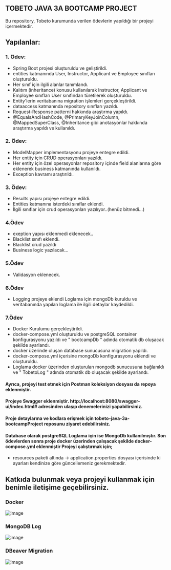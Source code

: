 ## TOBETO JAVA 3A BOOTCAMP PROJECT<br>
Bu repository, Tobeto kurumunda verilen ödevlerin yapıldığı bir projeyi içermektedir.<br>

## Yapılanlar:<br>

### 1. Ödev: <br>

- Spring Boot projesi oluşturuldu ve geliştirildi.
- entities katmanında User, Instructor, Applicant ve Employee sınıfları oluşturuldu.
- Her sınıf için ilgili alanlar tanımlandı.
- Kalıtım (inheritance) konusu kullanılarak Instructor, Applicant ve Employee sınıfları User sınıfından türetilerek oluşturuldu.
- Entity'lerin veritabanına migration işlemleri gerçekleştirildi.
- dataaccess katmanında repository sınıfları yazıldı.
- Request-Response patterni hakkında araştırma yapıldı.
- @EqualsAndHashCode, @PrimaryKeyJoinColumn, @MappedSuperClass, @Inheritance gibi anotasyonlar hakkında araştırma yapıldı ve kullanıldı.

### 2. Ödev:<br>
- ModelMapper implementasyonu projeye entegre edildi.
- Her entity için CRUD operasyonları yazıldı.
- Her entity için özel operasyonlar repository içinde field alanlarına göre eklenerek business katmanında kullanıldı.
- Exception kavramı araştırıldı.

### 3. Ödev:
- Results yapısı projeye entegre edildi.
- Entities katmanına isterdeki sınıflar eklendi.
- İlgili sınıflar için crud operasyonları yazılıyor..(henüz bitmedi...)

### 4.Ödev
- exeption yapısı eklenmedi eklenecek..
- Blacklist sınıfı eklendi.
- Blacklist crud yazıldı
- Business logic yazılacak...

### 5.Ödev
- Validasyon eklenecek.

### 6.Ödev
- Logging projeye eklendi Loglama için mongoDb kuruldu ve veritabanında yapılan loglama ile ilgili detaylar kaydedildi.

  
### 7.Ödev
- Docker Kurulumu gerçekleştirildi.
- docker-compose.yml oluşturuldu ve postgreSQL container konfigurasyonu yazıldı ve " bootcampDb " adında otomatik db oluşacak şekilde ayarlandı.
- docker üzerinde oluşan database sunucusuna migration yapıldı.
- docker-compose.yml içerisine mongoDb konfigurasyonu eklendi ve oluşturuldu.
- Loglama docker üzerinden oluşturulan mongodb sunucusuna bağlanıldı ve " TobetoLog " adında otomatik db oluşacak şekilde ayarlandı.
  
  
#### Ayrıca, projeyi test etmek için Postman koleksiyon dosyası da repoya eklenmiştir.<br>

#### Projeye Swagger eklenmiştir. http://localhost:8080/swagger-ui/index.html# adresinden ulaşıp denemelerinizi yapabilirsiniz.<br>

#### Proje detaylarına ve kodlara erişmek için tobeto-java-3a-bootcampProject reposunu ziyaret edebilirsiniz.

#### Database olarak postgreSQL Loglama için ise MongoDb kullanılmıştır. Son ödevlerden sonra proje docker üzerinden çalışacak şekilde docker-compose.yml eklenmiştir Projeyi çalıştırmak için;
- resources paketi altında -> application.properties dosyası içerisinde ki ayarları kendinize göre güncellemeniz gerekmektedir.

## Katkıda bulunmak veya projeyi kullanmak için benimle iletişime geçebilirsiniz.


### Docker

![image](https://github.com/Anpuu/tobeto-java-3a-bootcampProject/assets/71339489/5a405eab-7f53-4062-978c-c45b0bc5158b)



### MongoDB Log

![image](https://github.com/Anpuu/tobeto-java-3a-bootcampProject/assets/71339489/cdb3bf0c-3d69-4893-a608-a86430a98d23)



### DBeaver Migration

![image](https://github.com/Anpuu/tobeto-java-3a-bootcampProject/assets/71339489/9a67811e-d1f8-49f3-acf9-3895ec009238)

